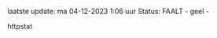 laatste update: 
ma 04-12-2023  1:06   uur 
Status: FAALT - geel - 
<div class="service Y">httpstat</div>